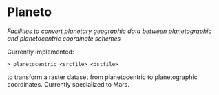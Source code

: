 # Planeto

*Facilities to convert planetary geographic data between
 planetographic and planetocentric coordinate schemes*

Currently implemented:

    > planetocentric <srcfile> <dstfile>

to transform a raster dataset from planetocentric to planetographic
coordinates. Currently specialized to Mars.
